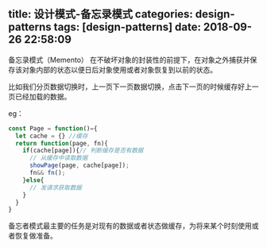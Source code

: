 title: 设计模式-备忘录模式
categories: design-patterns
tags: [design-patterns]
date: 2018-09-26 22:58:09
---
备忘录模式（Memento）
在不破坏对象的封装性的前提下，在对象之外捕获并保存该对象内部的状态以便日后对象使用或者对象恢复到以前的状态。

比如我们分页数据切换时，上一页下一页数据切换，点击下一页的时候缓存好上一页已经加载的数据。

eg：
```javascript
const Page = function()={
  let cache = {} //缓存
  return function(page, fn){
    if(cache[page]){// 判断缓存是否有数据
      // 从缓存中读取数据
      showPage(page, cache[page]);
      fn&& fn();
    }else{
      // 发请求获取数据
    }
  }
}

```

备忘者模式最主要的任务是对现有的数据或者状态做缓存，为将来某个时刻使用或者恢复做准备。
